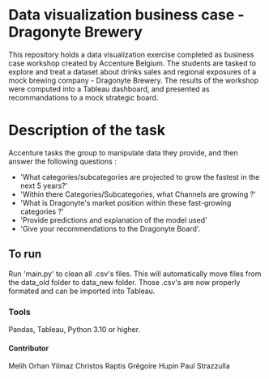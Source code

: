 # Data visualization business case - Dragonyte Brewery
This repository holds a data visualization exercise completed as business case workshop created by Accenture Belgium. The students are tasked to explore and treat a dataset about drinks sales and regional exposures of a mock brewing company - Dragonyte Brewery. The results of the workshop were computed into a Tableau dashboard, and presented as recommandations to a mock strategic board.

# Description of the task
Accenture tasks the group to manipulate data they provide, and then answer the following questions :
- 'What categories/subcategories are projected to grow the fastest in the next 5 years?'
- 'Within there Categories/Subcategories, what Channels are growing ?'
- 'What is Dragonyte's market position within these fast-growing categories ?'
- 'Provide predictions and explanation of the model used'
- 'Give your recommendations to the Dragonyte Board'.

## To run
Run 'main.py' to clean all .csv's files. 
This will automatically move files from the data_old folder to data_new folder.
Those .csv's are now properly formated and can be imported into Tableau.
### Tools
Pandas, Tableau, Python 3.10 or higher.

#### Contributor
Melih Orhan Yilmaz
Christos Raptis
Grégoire Hupin
Paul Strazzulla
